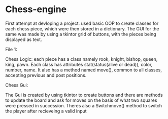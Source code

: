 # Chess-engine
First attempt at devloping a project. used basic OOP to create classes for each chess piece, which were then stored in a dictionary. The GUI for the same was made by using a tkintor grid of buttons, with the pieces being displayed as text.

File 1:

Chess Logic:
each piece has a class namely rook, knight, bishop, queen, king, pawn. Each class has attributes stat(status(alive or dead)), color, number, name. It also has a method named move(), common to all classes, accepting previous and post positions.

Chess Gui:

The Gui is created by using tkintor to create buttons and there are methods to update the board and ask for moves on the basis of what two squares were pressed in succession. Theres also a Switchmove() method to switch the player after recieveing a valid input
